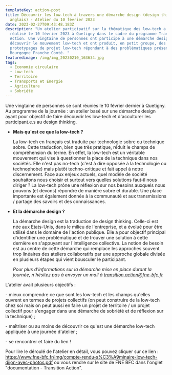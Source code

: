 ```yaml
---
templateKey: action-post
title: Découvrir les low-tech à travers une démarche design (design thinking en
  anglais) - Atelier du 10 février 2023
date: 2023-02-27T09:43:48.183Z
description: "Un atelier participatif sur la thématique des low-tech a été
  réalisé le 10 février 2023 à Quetigny dans le cadre du programme Transition
  Action. Une vingtaine de personnes ont participé à une démarche design afin de
  découvrir le mouvement low-tech et ont produit, en petit groupe, des
  prototypages de projet low-tech répondant à des problématiques présentes en
  Bourgogne Franche Comté. "
featuredimage: /img/img_20230210_163634.jpg
tags:
  - Economie circulaire
  - Low-tech
  - Territoire
  - Transports et Energie
  - Agriculture
  - Sobriété
---
```

Une vingtaine de personnes se sont réunies le 10 février dernier à Quetigny. Au programme de la journée : un atelier basé sur une démarche design ayant pour objectif de faire découvrir les low-tech et d'acculturer les participant.e.s au design thinking. 



* **Mais qu'est ce que la low-tech ?** 

  La low-tech en français est traduite par technologie sobre ou technique sobre. Cette traduction, bien que très pratique, réduit le champs de compréhension du terme. En effet, la low-tech est un véritable mouvement qui vise à questionner la place de la technique dans nos sociétés. Elle n'est pas no-tech (c'est à dire opposée à la technologie ou technophobe) mais plutôt techno-critique et fait appel à notre discernement. Face aux enjeux actuels, quel modèle de société souhaitons nous choisir et surtout vers quelles solutions faut-il nous diriger ? La low-tech prône une réflexion sur nos besoins auxquels nous pouvons (et devons) répondre de manière sobre et durable. Une place importante est également donnée à la communauté et aux transmissions / partage des savoirs et des connaissances. 
* **Et la démarche design ?** 

  La démarche design est la traduction de design thinking. Celle-ci est née aux Etats-Unis, dans le milieu de l'entreprise, et a évolué pour être utilisé dans le domaine de l'action publique. Elle a pour objectif principal d'identifier une problématique et de trouver une solution à cette dernière en s'appuyant sur l'intelligence collective. La notion de besoin est au centre de cette démarche qui remplace les approches souvent trop linéaires des ateliers collaboratifs par une approche globale divisée en plusieurs étapes qui vient bousculer le participant. 

  *Pour plus d'informations sur la démarche mise en place durant la journée, n'hésitez pas à envoyer un mail à transition.action@fne-bfc.fr*



L'atelier avait plusieurs objectifs : 

<!--StartFragment-->

\- mieux comprendre ce que sont les low-tech et les champs qu'elles ouvrent en termes de projets collectifs (on peut construire de la low-tech chez soi mais on peut aussi en faire un projet de territoire / un projet collectif pour s'engager dans une démarche de sobriété et de réflexion sur la technique) ;

\- maîtriser ou au moins de découvrir ce qu'est une démarche low-tech appliquée à une journée d'atelier ;

\- se rencontrer et faire du lien !

<!--EndFragment-->



Pour lire le déroulé de l'atelier en détail, vous pouvez cliquer sur ce lien : <https://www.fne-bfc.fr/img/compte-rendu-s%C3%A9minaire-low-tech-dijon-avec-photos.pdf> ou vous rendre sur le site de FNE BFC dans l'onglet "documentation - Transition Action".